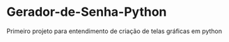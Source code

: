 # Gerador-de-Senha-Python
Primeiro projeto para entendimento de criação de telas gráficas em python

